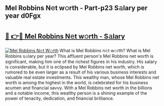 ## Mel Robbins N𝚎t w𝚘rth - Part-p23 S𝚊lary per year d0Fgx

# <h2><a href="http://gc44ky5.nevu.top/?p=Mel+Robbins">🔗 👉🔴 Mel Robbins N𝚎t w𝚘rth - S𝚊lary</a></h2>

[![Mel Robbins N𝚎t W𝚘rth](https://i.imgur.com/Oavwk0R.jpeg)](http://gc44ky5.nevu.top/?p=Mel+Robbins)
What is Mel Robbins n𝚎t w𝚘rth? What is Mel Robbins s𝚊lary per year?
This affluent person's Mel Robbins net worth is significant, making him one of the richest figures in his industry. His salary is considerable, but it is eclipsed by Mel Robbins net worth, which is rumored to be even larger as a result of his various business interests and valuable real estate investments. This wealthy man, whose Mel Robbins net worth is among the highest in the world, is celebrated for his business acumen and financial savvy. With a Mel Robbins net worth in the billions and a notable income, this wealthy person is a shining example of the power of tenacity, dedication, and financial brilliance.
